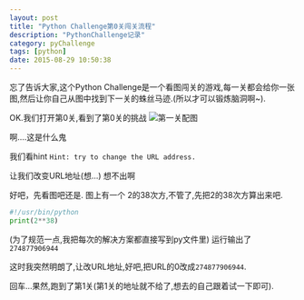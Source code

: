 ```yaml
---
layout: post
title: "Python Challenge第0关闯关流程"
description: "PythonChallenge记录"
category: pyChallenge
tags: [python]
date: 2015-08-29 10:50:38
---
```


忘了告诉大家,这个Python Challenge是一个看图闯关的游戏,每一关都会给你一张图,然后让你自己从图中找到下一关的蛛丝马迹.(所以才可以锻炼脑洞啊~).

OK.我们打开第0关,看到了第0关的挑战   ![第一关配图](http://www.pythonchallenge.com/pc/def/calc.jpg)

啊....这是什么鬼

我们看hint  `Hint: try to change the URL address.`

让我们改变URL地址(想...)   想不出啊

好吧，先看图吧还是. 图上有一个 2的38次方,不管了,先把2的38次方算出来吧.

```python
#!/usr/bin/python
print(2**38)
```

(为了规范一点,我把每次的解决方案都直接写到py文件里)
运行输出了`274877906944`

这时我突然明朗了,让改URL地址,好吧,把URL的0改成`274877906944`.

回车...果然,跑到了第1关(第1关的地址就不给了,想去的自己跟着试一下即可).
